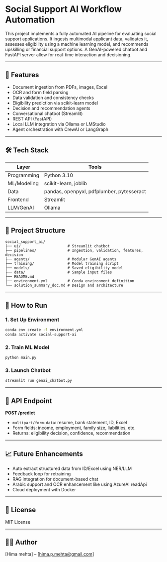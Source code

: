 # Social Support AI Workflow Automation

This project implements a fully automated AI pipeline for evaluating social support applications. It ingests multimodal applicant data, validates it, assesses eligibility using a machine learning model, and recommends upskilling or financial support options. A GenAI-powered chatbot and FastAPI server allow for real-time interaction and decisioning.

---

## 🚀 Features

* Document ingestion from PDFs, images, Excel
* OCR and form field parsing
* Data validation and consistency checks
* Eligibility prediction via scikit-learn model
* Decision and recommendation agents
* Conversational chatbot (Streamlit)
* REST API (FastAPI)
* Local LLM integration via Ollama or LMStudio
* Agent orchestration with CrewAI or LangGraph

---

## 🛠️ Tech Stack

| Layer         | Tools                                     |
| ------------- | ----------------------------------------- |
| Programming   | Python 3.10                               |
| ML/Modeling   | scikit-learn, joblib                      |
| Data          | pandas, openpyxl, pdfplumber, pytesseract |
| Frontend      | Streamlit                                                          |
| LLM/GenAI     | Ollama                                    |

---

## 📂 Project Structure

```
social_support_ai/
├── ui/                     # Streamlit chatbot
├── pipelines/              # Ingestion, validation, features, decision
├── agents/                 # Modular GenAI agents
├── training/               # Model training script
├── models/                 # Saved eligibility model
├── data/                   # Sample input files
├── README.md
├── environment.yml         # Conda environment definition
└── solution_summary_doc.md # Design and architecture
```

---

## 🧪 How to Run

### 1. Set Up Environment

```bash
conda env create -f environment.yml
conda activate social-support-ai
```

### 2. Train ML Model

```bash
python main.py
```

### 3. Launch Chatbot

```bash
streamlit run genai_chatbot.py
```

---

## 📝 API Endpoint

**POST /predict**

* `multipart/form-data`: resume, bank statement, ID, Excel
* Form fields: income, employment, family size, liabilities, etc.
* Returns: eligibility decision, confidence, recommendation

---

## 📈 Future Enhancements

* Auto extract structured data from ID/Excel using NER/LLM
* Feedback loop for retraining
* RAG integration for document-based chat
* Arabic support and OCR enhancement like using AzureAI readApi
* Cloud deployment with Docker

---

## 📄 License

MIT License

---

## 👨‍💻 Author

\[Hima mehta] – \[[hima.p.mehta@gmail.com](mailto:hima.p.mehta@gmail.com)]


